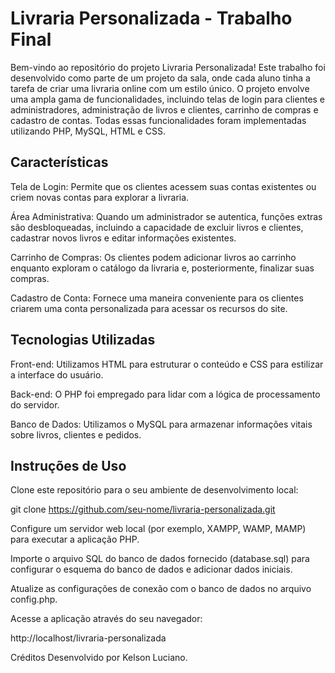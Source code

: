 # Livraria Personalizada - Trabalho Final
Bem-vindo ao repositório do projeto Livraria Personalizada! Este trabalho foi desenvolvido como parte de um projeto da sala, onde cada aluno tinha a tarefa de criar uma livraria online com um estilo único. O projeto envolve uma ampla gama de funcionalidades, incluindo telas de login para clientes e administradores, administração de livros e clientes, carrinho de compras e cadastro de contas. Todas essas funcionalidades foram implementadas utilizando PHP, MySQL, HTML e CSS.

## Características

Tela de Login: Permite que os clientes acessem suas contas existentes ou criem novas contas para explorar a livraria.

Área Administrativa: Quando um administrador se autentica, funções extras são desbloqueadas, incluindo a capacidade de excluir livros e clientes, cadastrar novos livros e editar informações existentes.

Carrinho de Compras: Os clientes podem adicionar livros ao carrinho enquanto exploram o catálogo da livraria e, posteriormente, finalizar suas compras.

Cadastro de Conta: Fornece uma maneira conveniente para os clientes criarem uma conta personalizada para acessar os recursos do site.

## Tecnologias Utilizadas

Front-end: Utilizamos HTML para estruturar o conteúdo e CSS para estilizar a interface do usuário.

Back-end: O PHP foi empregado para lidar com a lógica de processamento do servidor.

Banco de Dados: Utilizamos o MySQL para armazenar informações vitais sobre livros, clientes e pedidos.

## Instruções de Uso

Clone este repositório para o seu ambiente de desenvolvimento local:

git clone https://github.com/seu-nome/livraria-personalizada.git

Configure um servidor web local (por exemplo, XAMPP, WAMP, MAMP) para executar a aplicação PHP.

Importe o arquivo SQL do banco de dados fornecido (database.sql) para configurar o esquema do banco de dados e adicionar dados iniciais.

Atualize as configurações de conexão com o banco de dados no arquivo config.php.

Acesse a aplicação através do seu navegador:

http://localhost/livraria-personalizada

Créditos
Desenvolvido por Kelson Luciano.
